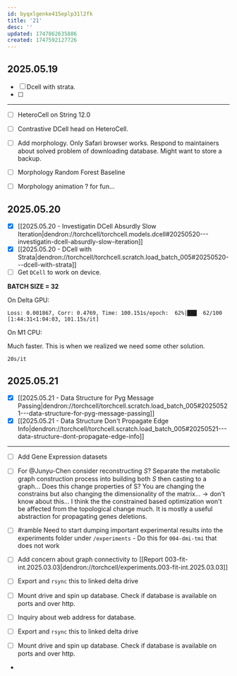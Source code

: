 ```yaml
---
id: byqxlgenke415eplp31l2fk
title: '21'
desc: ''
updated: 1747862635886
created: 1747592127726
---
```


## 2025.05.19

- [ ] Dcell with strata.
- [ ]

***

- [ ] HeteroCell on String 12.0
- [ ] Contrastive DCell head on HeteroCell.

- [ ] Add morphology. Only Safari browser works. Respond to maintainers about solved problem of downloading database. Might want to store a backup.
- [ ] Morphology Random Forest Baseline
- [ ] Morphology animation ? for fun...

## 2025.05.20

- [x] [[2025.05.20 - Investigatin DCell Absurdly Slow Iteration|dendron://torchcell/torchcell.models.dcell#20250520---investigatin-dcell-absurdly-slow-iteration]]
- [x] [[2025.05.20 - DCell with Strata|dendron://torchcell/torchcell.scratch.load_batch_005#20250520---dcell-with-strata]]
- [ ] Get `DCell` to work on device.

**BATCH SIZE = 32**

On Delta GPU:

`Loss: 0.001867, Corr: 0.4769, Time: 100.151s/epoch:  62%|███  62/100 [1:44:31<1:04:03, 101.15s/it]`

On M1 CPU:

Much faster. This is when we realized we need some other solution.

`20s/it`

## 2025.05.21

- [x] [[2025.05.21 - Data Structure for Pyg Message Passing|dendron://torchcell/torchcell.scratch.load_batch_005#20250521---data-structure-for-pyg-message-passing]]
- [x] [[2025.05.21 - Data Structure Don't Propagate Edge Info|dendron://torchcell/torchcell.scratch.load_batch_005#20250521---data-structure-dont-propagate-edge-info]]

***

- [ ] Add Gene Expression datasets
- [ ] For @Junyu-Chen consider reconstructing $S$? Separate the metabolic graph construction process into building both $S$ then casting to a graph... Does this change properties of S? You are changing the constrains but also changing the dimensionality of the matrix... → don't know about this... I think the the constrained based optimization won't be affected from the topological change much. It is mostly a useful abstraction for propagating genes deletions.

- [ ] #ramble Need to start dumping important experimental results into the experiments folder under `/experiments` - Do this for `004-dmi-tmi` that does not work

- [ ] Add concern about graph connectivity to [[Report 003-fit-int.2025.03.03|dendron://torchcell/experiments.003-fit-int.2025.03.03]]
- [ ] Export and `rsync` this to linked delta drive
- [ ] Mount drive and spin up database. Check if database is available on ports and over http.
- [ ] Inquiry about web address for database.

- [ ] Export and `rsync` this to linked delta drive
- [ ] Mount drive and spin up database. Check if database is available on ports and over http.
-
